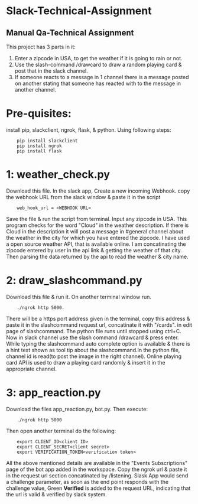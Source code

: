 # Slack-Technical-Assignment
## Manual Qa-Technical Assignment
This project has 3 parts in it: 
1. Enter a zipcode in USA, to get the weather if it is going to rain or not. 
2. Use the slash-command /drawcard to draw a random playing card & post that in the slack channel. 
3. If someone reacts to a message in 1 channel there is a message posted on another stating that someone has reacted with <something> to the message in another channel.
  
# Pre-quisites:
install pip, slackclient, ngrok, flask, & python. Using following steps:

```
    pip install slackclient
    pip install ngrok
    pip install flask
```

# 1: weather_check.py
Download this file.
In the slack app, Create a new incoming Webhook. copy the webhook URL from the slack window & paste it in the script
```
    web_hook_url = <WEBHOOK URL>
```
Save the file & run the script from terminal.
Input any zipcode in USA. This program checks for the word "Cloud" in the weather description.
If there is Cloud in the description it will post a message in #general channel about the weather in the city for which you have entered the zipcode.
I have used a open source weather API, that is available online. I am concatinating the zipcode entered by user in the api link & getting the weather of that city. Then parsing the data returned by the api to read the weather & city name.

# 2: draw_slashcommand.py
Download this file & run it. On another terminal window run.
```
    ./ngrok http 5000.
```
There will be a https port address given in the terminal, copy this address & paste it in the slashcommand request url, concatinate it with "/cards". in edit page of slashcommand.
The python file runs until stopped using ctrl+C. 
Now in slack channel use the slash command /drawcard & press enter.
While typing the slashcommand auto complete option is available & there is a hint text shown as tool tip about the slashcommand.In the python file, channel id is read(to post the image in the right channel).
Online playing card API is used to draw a playing card randomly & insert it in the appropriate channel.

# 3: app_reaction.py
Download the files app_reaction.py, bot.py. Then execute:
```
    ./ngrok http 5000
```   
Then open another terminal do the following:
```
    export CLIENT_ID<client ID>
    export CLIENT_SECRET<client secret>
    export VERIFICATION_TOKEN<verification token> 
```
All the above mentioned details are available in the "Events Subscriptions" page of the bot app added in the workspace. Copy the ngrok url & paste it in the request url section concatinated by /listening. Slask App would send a challenge parameter, as soon as the end point responds with the challenge value, Green **Verified** is added to the request URL, indicating that the url is valid & verified by slack system.
  
